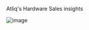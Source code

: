 Atliq's Hardware Sales insights


![image](https://github.com/Dhilip1997/Sales_insights360/assets/37034930/cb5fe39e-0418-4a38-b645-778514665a64)

